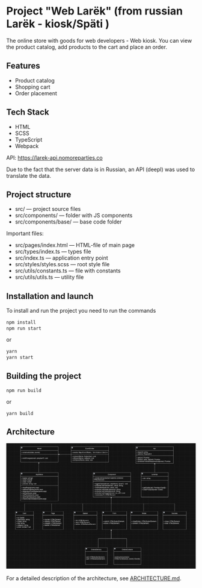# Project "Web Larёk" (from russian Larёk - kiosk/Späti )

The online store with goods for web developers - Web kiosk. You can view the product catalog, add products to the cart and place an order.

## Features
- Product catalog
- Shopping cart
- Order placement

## Tech Stack
- HTML
- SCSS
- TypeScript
- Webpack

API: https://larek-api.nomoreparties.co

Due to the fact that the server data is in Russian, an API (deepl) was used to translate the data.

## Project structure
- src/ — project source files
- src/components/ — folder with JS components
- src/components/base/ — base code folder

Important files:
- src/pages/index.html — HTML-file of main page
- src/types/index.ts — types file
- src/index.ts — application entry point
- src/styles/styles.scss — root style file
- src/utils/constants.ts — file with constants
- src/utils/utils.ts — utility file

## Installation and launch
To install and run the project you need to run the commands


```
npm install
npm run start
```

or

```
yarn
yarn start
```
## Building the project

```
npm run build
```

or

```
yarn build
```

## Architecture
![Project architecture diagram](./src/images/architectures_schema.png)

For a detailed description of the architecture, see [ARCHITECTURE.md](./ARCHITECTURE.md).

